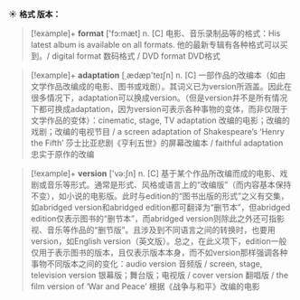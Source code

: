 ☀ <span class="category">**格式 版本：**</span>
>[!example]+ <span class="vocabulary">**format**</span> ['fɔ:mæt] 
> <span class="definition">n. [C] 电影、音乐录制品等的格式：</span>His latest album is available on all formats. 他的最新专辑有各种格式可以买到。/ digital format 数码格式 / DVD format DVD格式

>[!example]+ <span class="vocabulary">**adaptation**</span> [͵ædæp'teɪʃn] 
> <span class="definition">n. [C] 一部作品的改编本（如由文学作品改编成的电影、图书或戏剧）。其词义已为version所涵盖。因此在很多情况下，adaptation可以换成version。（但是version并不是所有情况下都可换成adaptation，因为version可表示各种事物的变体，而非仅限于文学作品的变体）：</span>cinematic, stage, TV adaptation 改编的电影；改编的戏剧；改编的电视节目 / a screen adaptation of Shakespeare’s ‘Henry the Fifth’ 莎士比亚悲剧《亨利五世》的屏幕改编本 / faithful adaptation 忠实于原作的改编

>[!example]+ <span class="vocabulary">**version**</span> ['və:ʃn] 
> <span class="definition">n. [C] 基于某个作品所改编而成的电影、戏剧或音乐等形式。通常是形式、风格或语言上的“改编版”（而内容基本保持不变），如小说的电影版。此时与edition的“图书出版的形式”之义有交集，如abridged version和abridged edition都可翻译为“删节本”，但abridged edition仅表示图书的“删节本”，而abridged version则除此之外还可指影视、音乐等作品的“删节版”。且涉及到不同语言之间的转换时，也要用version，如English version（英文版）。总之，在此义项下，edition一般仅用于表示图书的版本，且仅表示版本本身，而不如version那样强调各种事物不同版本之间的变化：</span>audio version 音频版 / screen, stage, television version 银幕版；舞台版；电视版 / cover version 翻唱版 / the film version of ‘War and Peace’ 根据《战争与和平》改编的电影

